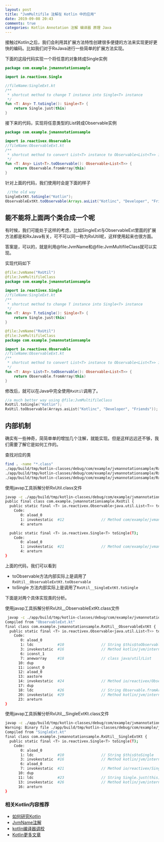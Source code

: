 ```yaml
---
layout: post
title: "JvmMultifile 注解在 Kotlin 中的应用"
date: 2019-09-08 20:43
comments: true
categories: Kotlin Annotation 注解 编译器 原理 Java
---
```

接触过Kotlin之后，我们会利用其扩展方法特性创建很多便捷的方法来实现更好更快的编码。比如我们对于RxJava进行一些简单的扩展方法实现。

<!--more-->
下面的这段代码实现一个将任意的对象转成Single实例
```kotlin
package com.example.jvmannotationsample

import io.reactivex.Single

//fileName:SingleExt.kt
/**
 * shortcut method to change T instance into Single<T> instance
 */
fun <T: Any> T.toSingle(): Single<T> {
    return Single.just(this)
}
```
接下来的代码，实现将任意类型的List转成Observable实例
```kotlin
package com.example.jvmannotationsample

import io.reactivex.Observable
//fileName:ObservableExt.kt
/**
 * shortcut method to convert List<T> instance to Observable<List<T>> instance
 */
fun <T: Any> List<T>.toObservable(): Observable<List<T>> {
    return Observable.fromArray(this)
}

```
针对上面的代码，我们使用时会是下面的样子
```java
 //the old way
SingleExtKt.toSingle("Kotlin");
ObservableExtKt.toObservable(Arrays.asList("Kotlinc", "Developer", "Friends"));
```

## 能不能将上面两个类合成一个呢
有时候，我们可能处于这样的考虑，比如SingleExt与ObservableExt里面的扩展方法都是和RxJava有关，可不可以同一称为RxUtil呢，这样使用起来也很方面。

答案是，可以的，就是利用@file:JvmName和@file:JvmMultifileClass就可以实现。

实现代码如下
```kotlin
@file:JvmName("RxUtil")
@file:JvmMultifileClass
package com.example.jvmannotationsample

import io.reactivex.Single
//fileName:SingleExt.kt
/**
 * shortcut method to change T instance into Single<T> instance
 */
fun <T: Any> T.toSingle(): Single<T> {
    return Single.just(this)
}
```

```kotlin
@file:JvmName("RxUtil")
@file:JvmMultifileClass
package com.example.jvmannotationsample

import io.reactivex.Observable
//fileName:ObservableExt.kt
/**
 * shortcut method to convert List<T> instance to Observable<List<T>> instance
 */
fun <T: Any> List<T>.toObservable(): Observable<List<T>> {
    return Observable.fromArray(this)
}
```

修改后，就可以在Java中完全使用`RxUtil`调用了。
```kotlin
//a much better way using @file:JvmMultifileClass
RxUtil.toSingle("Kotlin");
RxUtil.toObservable(Arrays.asList("Kotlinc", "Developer", "Friends"));
```
## 内部机制
确实有一些神奇，简简单单的增加几个注解，就能实现。但是这样远远还不够，我们需要了解它是如何工作的。

查找对应的类
```bash
find . -name "*.class"
./app/build/tmp/kotlin-classes/debug/com/example/jvmannotationsample/RxUtil.class
./app/build/tmp/kotlin-classes/debug/com/example/jvmannotationsample/RxUtil__ObservableExtKt.class
./app/build/tmp/kotlin-classes/debug/com/example/jvmannotationsample/RxUtil__SingleExtKt.class
```

使用javap工具拆解分析RxUtil.class文件
```bash
javap -c ./app/build/tmp/kotlin-classes/debug/com/example/jvmannotationsample/RxUtil.class
public final class com.example.jvmannotationsample.RxUtil {
  public static final <T> io.reactivex.Observable<java.util.List<T>> toObservable(java.util.List<? extends T>);
    Code:
       0: aload_0
       1: invokestatic  #12                 // Method com/example/jvmannotationsample/RxUtil__ObservableExtKt.toObservable:(Ljava/util/List;)Lio/reactivex/Observable;
       4: areturn

  public static final <T> io.reactivex.Single<T> toSingle(T);
    Code:
       0: aload_0
       1: invokestatic  #21                 // Method com/example/jvmannotationsample/RxUtil__SingleExtKt.toSingle:(Ljava/lang/Object;)Lio/reactivex/Single;
       4: areturn
}

```

上面的代码，我们可以看到

  * toObservable方法内部实际上是调用了`RxUtil__ObservableExtKt.toObservable`
  * toSingle 方法内部实际上是调用了`RxUtil__SingleExtKt.toSingle`

下面是对两个具体实现类的分析。

使用javap工具拆解分析RxUtil__ObservableExtKt.class文件

```bash
 javap -c ./app/build/tmp/kotlin-classes/debug/com/example/jvmannotationsample/RxUtil__ObservableExtKt.class
Compiled from "ObservableExt.kt"
final class com.example.jvmannotationsample.RxUtil__ObservableExtKt {
  public static final <T> io.reactivex.Observable<java.util.List<T>> toObservable(java.util.List<? extends T>);
    Code:
       0: aload_0
       1: ldc           #10                 // String $this$toObservable
       3: invokestatic  #16                 // Method kotlin/jvm/internal/Intrinsics.checkParameterIsNotNull:(Ljava/lang/Object;Ljava/lang/String;)V
       6: iconst_1
       7: anewarray     #18                 // class java/util/List
      10: dup
      11: iconst_0
      12: aload_0
      13: aastore
      14: invokestatic  #24                 // Method io/reactivex/Observable.fromArray:([Ljava/lang/Object;)Lio/reactivex/Observable;
      17: dup
      18: ldc           #26                 // String Observable.fromArray(this)
      20: invokestatic  #29                 // Method kotlin/jvm/internal/Intrinsics.checkExpressionValueIsNotNull:(Ljava/lang/Object;Ljava/lang/String;)V
      23: areturn
}
```
使用javap工具拆解分析RxUtil__SingleExtKt.class文件

```bash
javap -c ./app/build/tmp/kotlin-classes/debug/com/example/jvmannotationsample/RxUtil__SingleExtKt
Warning: Binary file ./app/build/tmp/kotlin-classes/debug/com/example/jvmannotationsample/RxUtil__SingleExtKt contains com.example.jvmannotationsample.RxUtil__SingleExtKt
Compiled from "SingleExt.kt"
final class com.example.jvmannotationsample.RxUtil__SingleExtKt {
  public static final <T> io.reactivex.Single<T> toSingle(T);
    Code:
       0: aload_0
       1: ldc           #10                 // String $this$toSingle
       3: invokestatic  #16                 // Method kotlin/jvm/internal/Intrinsics.checkParameterIsNotNull:(Ljava/lang/Object;Ljava/lang/String;)V
       6: aload_0
       7: invokestatic  #21                 // Method io/reactivex/Single.just:(Ljava/lang/Object;)Lio/reactivex/Single;
      10: dup
      11: ldc           #23                 // String Single.just(this)
      13: invokestatic  #26                 // Method kotlin/jvm/internal/Intrinsics.checkExpressionValueIsNotNull:(Ljava/lang/Object;Ljava/lang/String;)V
      16: areturn
}
```

### 相关Kotlin内容推荐
  * [如何研究Kotlin](https://droidyue.com/blog/2017/05/08/how-to-study-kotlin/)
  * [JvmName注解](https://droidyue.com/blog/2019/09/01/jvm-name-annotations-kotlin/)
  * [kotlin编译器调校](https://droidyue.com/blog/2019/07/21/configure-kotlin-compiler-options/)
  * [Kotlin更多文章](https://droidyue.com/blog/categories/kotlin/)
